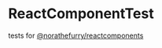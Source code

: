 # ReactComponentTest

tests for [@norathefurry/reactcomponents](https://www.npmjs.com/package/@norathefurry/reactcomponents)
